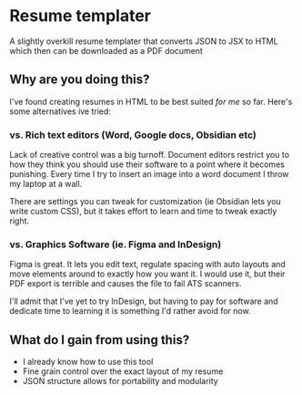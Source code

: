 # Resume templater

A slightly overkill resume templater that converts JSON to JSX to HTML which then can be downloaded as a PDF document

## Why are you doing this?

I've found creating resumes in HTML to be best suited *for me* so far. Here's some alternatives ive tried:  

### vs. Rich text editors (Word, Google docs, Obsidian etc)
Lack of creative control was a big turnoff. Document editors restrict you to how they think you should use their software to a point where it becomes punishing. Every time I try to insert an image into a word document I throw my laptop at a wall. 

There are settings you can tweak for customization (ie Obsidian lets you write custom CSS), but it takes effort to learn and time to tweak exactly right.

### vs. Graphics Software (ie. Figma and InDesign)
Figma is great. It lets you edit text, regulate spacing with auto layouts and move elements around to exactly how you want it. I would use it, but their PDF export is terrible and causes the file to fail ATS scanners. 

I'll admit that I've yet to try InDesign, but having to pay for software and dedicate time to learning it is something I'd rather avoid for now.

## What do I gain from using this?

- I already know how to use this tool
- Fine grain control over the exact layout of my resume
- JSON structure allows for portability and modularity
